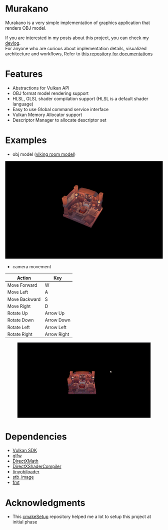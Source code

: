 # Murakano

Murakano is a very simple implementation of graphics application that renders OBJ model.

If you are interested in my posts about this project, you can check my [devlog](https://github.com/codernineteen/project-2024/tree/main/project-2024/renderer-dev/devlog).<br>
For anyone who are curious about implementation details, visualized architecture and workflows, Refer to [this repository for documentations](https://github.com/codernineteen/project-2024/tree/main/project-2024/renderer-dev/implementation)

# Features

- Abstractions for Vulkan API
- OBJ format model rendering support
- HLSL, GLSL shader compilation support (HLSL is a default shader language)
- Easy to use Global command service interface
- Vulkan Memory Allocator support
- Descriptor Manager to allocate descriptor set

# Examples

- obj model ([viking room model](https://sketchfab.com/3d-models/viking-room-a49f1b8e4f5c4ecf9e1fe7d81915ad38))
<p align="center">
<img src="docs/images/render-obj.png" alt="image of rendered viking room"/>
</p>

- camera movement

| Action          | Key            |
|---|---|
| Move Forward    | W              |
| Move Left       | A              |
| Move Backward   | S              |
| Move Right      | D              |
| Rotate Up       | Arrow Up       |
| Rotate Down     | Arrow Down     |
| Rotate Left     | Arrow Left     |
| Rotate Right    | Arrow Right    |

<p align="center">
<img src="docs/images/camera-moving.gif" alt="move camera perspective" />
</p>

# Dependencies

- [Vulkan SDK](https://vulkan.lunarg.com/sdk/home)
- [glfw](https://github.com/glfw/glfw/tree/3.3-stable)
- [DirectXMath](https://github.com/microsoft/DirectXMath)
- [DirectXShaderCompiler](https://github.com/microsoft/DirectXMath)
- [tinyobjloader](https://github.com/tinyobjloader/tinyobjloader)
- [stb_image](https://github.com/nothings/stb)
- [fmt](https://github.com/fmtlib/fmt)

# Acknowledgments

- This [cmakeSetup](https://github.com/meemknight/cmakeSetup) repository helped me a lot to setup this project at initial phase
